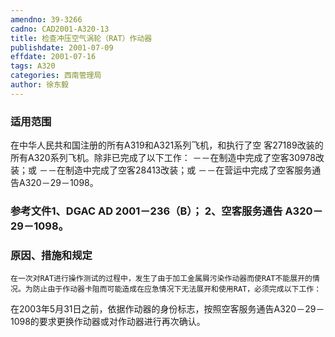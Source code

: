 ```yaml
---
amendno: 39-3266  
cadno: CAD2001-A320-13  
title: 检查冲压空气涡轮（RAT）作动器  
publishdate: 2001-07-09  
effdate: 2001-07-16  
tags: A320  
categories: 西南管理局  
author: 徐东毅  
---
```

  
### 适用范围  
在中华人民共和国注册的所有A319和A321系列飞机，和执行了空
客27189改装的所有A320系列飞机。除非已完成了以下工作：     －－在制造中完成了空客30978改装；或     －－在制造中完成了空客28413改装；或 －－在营运中完成了空客服务通告A320－29－1098。  
  
<!--more-->  
### 参考文件1、DGAC AD 2001－236（B）； 2、空客服务通告 A320－29－1098。  
  
### 原因、措施和规定  
    在一次对RAT进行操作测试的过程中，发生了由于加工金属屑污染作动器而使RAT不能展开的情况。为防止由于作动器卡阻而可能造成在应急情况下无法展开和使用RAT，必须完成以下工作：  
在2003年5月31日之前，依据作动器的身份标志，按照空客服务通告A320－29－1098的要求更换作动器或对作动器进行再次确认。  
